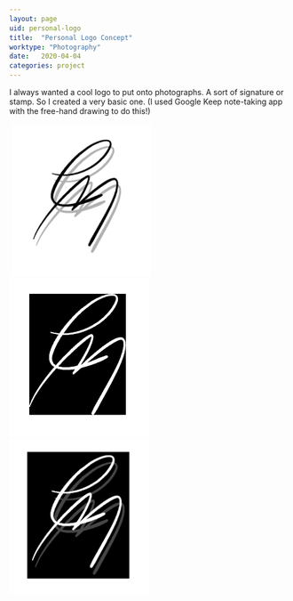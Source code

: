 ```yaml
---
layout: page
uid: personal-logo
title:  "Personal Logo Concept"
worktype: "Photography"
date:   2020-04-04
categories: project
---
```

<p>
	I always wanted a cool logo to put onto photographs. A sort of signature or stamp. So I created a very basic one. (I used Google Keep note-taking app with the free-hand drawing to do this!)
</p>

<div class="showcase">
  <img style="width:50%" src="/images/portfolio/personal-logo/1.png" alt="">
  <img style="width:50%" src="/images/portfolio/personal-logo/2.png" alt="">
  <img style="width:50%" src="/images/portfolio/personal-logo/3.png" alt="">
  <img style="width:50%" src="/images/portfolio/personal-logo/4.png" alt="">
</div>

<!---
<p class="meta">
  Aren't personal logos | Date: <strong>{{ page.date | date: "%b %Y" }}</strong> | a bit pretentious?
</p>
--->